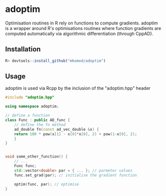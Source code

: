 # adoptim

Optimisation routines in R rely on functions to compute gradients. adoptim is a wrapper around R's optimisations routines where function gradients are computed automatically via algorithmic differentiation (through CppAD).

## Installation

```R
R> devtools::install_github("mkomod/adoptim")
```

## Usage 

adoptim is used via Rcpp by the inclusion of the "adoptim.hpp" header

```C++
#include "adoptim.hpp"

using namespace adoptim;

// define a function
class Func : public AD_func {
    // define the fn method
    ad_double fn(const ad_vec_double &x) {
	return 100 * pow(x[1] - x[0]*x[0], 2) + pow(1-x[0], 2);
    }
}


void some_other_function() {
    // ...
    Func func;
    std::vector<double> par = { ... }; // parmeter values
    func.set_grad(par); // initialise the gradient function

    optim(func, par); // optimise
}
```
